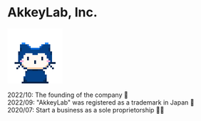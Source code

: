 # AkkeyLab, Inc.

![](mona-whisper.gif)

2022/10: The founding of the company 🏢  
2022/09: "AkkeyLab" was registered as a trademark in Japan 🗼  
2020/07: Start a business as a sole proprietorship 👩‍💻  
